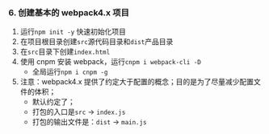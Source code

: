 ### 6. 创建基本的 webpack4.x 项目
1. 运行```npm init -y``` 快速初始化项目
2. 在项目根目录创建```src```源代码目录和```dist```产品目录
3. 在```src```目录下创建```index.html```
4. 使用 cnpm 安装 webpack，运行```cnpm i webpack-cli -D```
    - 全局运行```npm i cnpm -g```
5. 注意：webpack4.x 提供了约定大于配置的概念；目的是为了尽量减少配置文件的体积；
    - 默认约定了；
    - 打包的入口是```src``` -> ```index.js```
    - 打包的输出文件是：```dist``` -> ```main.js```